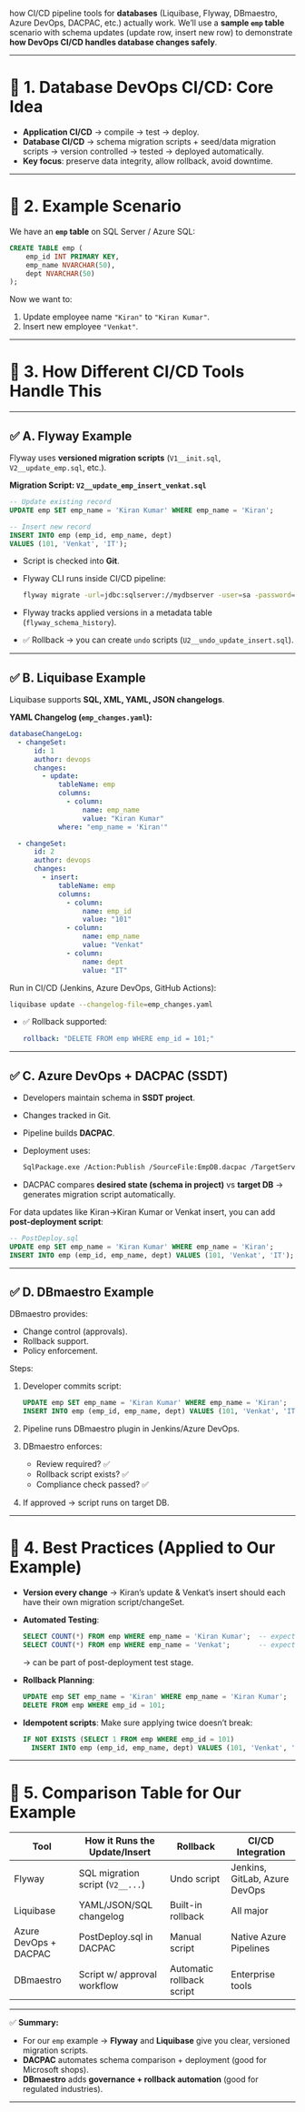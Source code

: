 how CI/CD pipeline tools for **databases** (Liquibase, Flyway, DBmaestro, Azure DevOps, DACPAC, etc.) actually work.
We’ll use a **sample `emp` table** scenario with schema updates (update row, insert new row) to demonstrate **how DevOps CI/CD handles database changes safely**.

---

# 🔹 1. **Database DevOps CI/CD: Core Idea**

* **Application CI/CD** → compile → test → deploy.
* **Database CI/CD** → schema migration scripts + seed/data migration scripts → version controlled → tested → deployed automatically.
* **Key focus**: preserve data integrity, allow rollback, avoid downtime.

---

# 🔹 2. **Example Scenario**

We have an **`emp` table** on SQL Server / Azure SQL:

```sql
CREATE TABLE emp (
    emp_id INT PRIMARY KEY,
    emp_name NVARCHAR(50),
    dept NVARCHAR(50)
);
```

Now we want to:

1. Update employee name `"Kiran"` to `"Kiran Kumar"`.
2. Insert new employee `"Venkat"`.

---

# 🔹 3. **How Different CI/CD Tools Handle This**

---

## ✅ **A. Flyway Example**

Flyway uses **versioned migration scripts** (`V1__init.sql`, `V2__update_emp.sql`, etc.).

**Migration Script: `V2__update_emp_insert_venkat.sql`**

```sql
-- Update existing record
UPDATE emp SET emp_name = 'Kiran Kumar' WHERE emp_name = 'Kiran';

-- Insert new record
INSERT INTO emp (emp_id, emp_name, dept)
VALUES (101, 'Venkat', 'IT');
```

* Script is checked into **Git**.
* Flyway CLI runs inside CI/CD pipeline:

  ```bash
  flyway migrate -url=jdbc:sqlserver://mydbserver -user=sa -password=*** -locations=filesystem:sql/migrations
  ```
* Flyway tracks applied versions in a metadata table (`flyway_schema_history`).
* ✅ Rollback → you can create `undo` scripts (`U2__undo_update_insert.sql`).

---

## ✅ **B. Liquibase Example**

Liquibase supports **SQL, XML, YAML, JSON changelogs**.

**YAML Changelog (`emp_changes.yaml`):**

```yaml
databaseChangeLog:
  - changeSet:
      id: 1
      author: devops
      changes:
        - update:
            tableName: emp
            columns:
              - column:
                  name: emp_name
                  value: "Kiran Kumar"
            where: "emp_name = 'Kiran'"

  - changeSet:
      id: 2
      author: devops
      changes:
        - insert:
            tableName: emp
            columns:
              - column:
                  name: emp_id
                  value: "101"
              - column:
                  name: emp_name
                  value: "Venkat"
              - column:
                  name: dept
                  value: "IT"
```

Run in CI/CD (Jenkins, Azure DevOps, GitHub Actions):

```bash
liquibase update --changelog-file=emp_changes.yaml
```

* ✅ Rollback supported:

  ```yaml
  rollback: "DELETE FROM emp WHERE emp_id = 101;"
  ```

---

## ✅ **C. Azure DevOps + DACPAC (SSDT)**

* Developers maintain schema in **SSDT project**.

* Changes tracked in Git.

* Pipeline builds **DACPAC**.

* Deployment uses:

  ```bash
  SqlPackage.exe /Action:Publish /SourceFile:EmpDB.dacpac /TargetServerName:mydbserver.database.windows.net /TargetDatabaseName:EmpDB /TargetUser:sqladmin /TargetPassword:***
  ```

* DACPAC compares **desired state (schema in project)** vs **target DB** → generates migration script automatically.

For data updates like Kiran→Kiran Kumar or Venkat insert, you can add **post-deployment script**:

```sql
-- PostDeploy.sql
UPDATE emp SET emp_name = 'Kiran Kumar' WHERE emp_name = 'Kiran';
INSERT INTO emp (emp_id, emp_name, dept) VALUES (101, 'Venkat', 'IT');
```

---

## ✅ **D. DBmaestro Example**

DBmaestro provides:

* Change control (approvals).
* Rollback support.
* Policy enforcement.

Steps:

1. Developer commits script:

   ```sql
   UPDATE emp SET emp_name = 'Kiran Kumar' WHERE emp_name = 'Kiran';
   INSERT INTO emp (emp_id, emp_name, dept) VALUES (101, 'Venkat', 'IT');
   ```
2. Pipeline runs DBmaestro plugin in Jenkins/Azure DevOps.
3. DBmaestro enforces:

   * Review required? ✅
   * Rollback script exists? ✅
   * Compliance check passed? ✅
4. If approved → script runs on target DB.

---

# 🔹 4. **Best Practices (Applied to Our Example)**

* **Version every change** → Kiran’s update & Venkat’s insert should each have their own migration script/changeSet.
* **Automated Testing**:

  ```sql
  SELECT COUNT(*) FROM emp WHERE emp_name = 'Kiran Kumar';  -- expected 1
  SELECT COUNT(*) FROM emp WHERE emp_name = 'Venkat';       -- expected 1
  ```

  → can be part of post-deployment test stage.
* **Rollback Planning**:

  ```sql
  UPDATE emp SET emp_name = 'Kiran' WHERE emp_name = 'Kiran Kumar';
  DELETE FROM emp WHERE emp_id = 101;
  ```
* **Idempotent scripts**: Make sure applying twice doesn’t break:

  ```sql
  IF NOT EXISTS (SELECT 1 FROM emp WHERE emp_id = 101)
    INSERT INTO emp (emp_id, emp_name, dept) VALUES (101, 'Venkat', 'IT');
  ```

---

# 🔹 5. **Comparison Table for Our Example**

| Tool                  | How it Runs the Update/Insert    | Rollback                  | CI/CD Integration             |
| --------------------- | -------------------------------- | ------------------------- | ----------------------------- |
| Flyway                | SQL migration script (`V2__...`) | Undo script               | Jenkins, GitLab, Azure DevOps |
| Liquibase             | YAML/JSON/SQL changelog          | Built-in rollback         | All major                     |
| Azure DevOps + DACPAC | PostDeploy.sql in DACPAC         | Manual script             | Native Azure Pipelines        |
| DBmaestro             | Script w/ approval workflow      | Automatic rollback script | Enterprise tools              |

---

✅ **Summary:**

* For our `emp` example → **Flyway** and **Liquibase** give you clear, versioned migration scripts.
* **DACPAC** automates schema comparison + deployment (good for Microsoft shops).
* **DBmaestro** adds **governance + rollback automation** (good for regulated industries).

---

